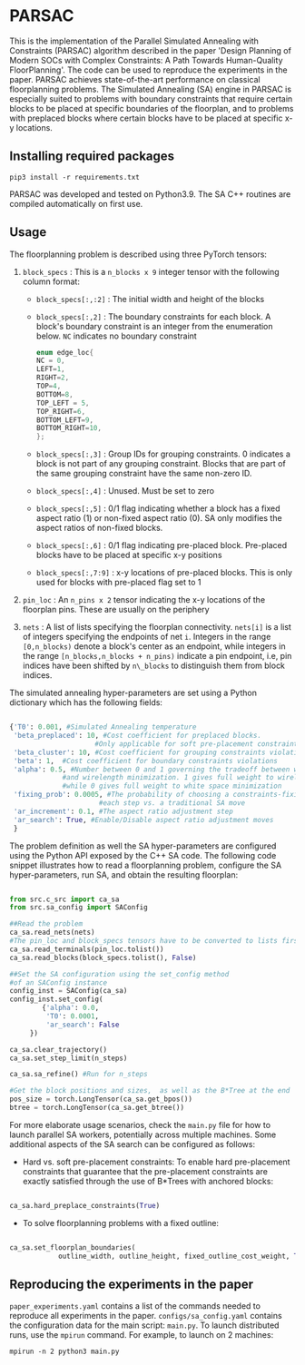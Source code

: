 # PARSAC

This is the implementation of the Parallel Simulated Annealing with Constraints (PARSAC) algorithm described in the paper 'Design Planning of Modern SOCs with Complex Constraints: A Path Towards Human-Quality FloorPlanning'. The code can be used to reproduce the experiments in the paper. PARSAC achieves state-of-the-art performance on classical floorplanning problems. The Simulated Annealing (SA) engine in PARSAC is especially suited to problems with boundary constraints that require certain blocks to be placed at specific boundaries of the floorplan, and to problems with preplaced blocks where certain blocks have to be placed at specific x-y locations.

## Installing required packages
```shell
pip3 install -r requirements.txt
```
PARSAC was developed and tested on Python3.9. The SA C++ routines are compiled automatically on first use.   

## Usage

The floorplanning problem is described using three PyTorch tensors:

1. `block_specs` : This is a `n_blocks x 9` integer tensor with the following column format:
   -  `block_specs[:,:2]` : The initial width and height of the blocks
   -  `block_specs[:,2]` : The boundary constraints for each block. A block's boundary constraint is an integer from the enumeration below. `NC` indicates no boundary constraint

        ````cpp
        enum edge_loc{
        NC = 0,
        LEFT=1,
        RIGHT=2,
        TOP=4,
        BOTTOM=8,
        TOP_LEFT = 5,
        TOP_RIGHT=6,
        BOTTOM_LEFT=9,
        BOTTOM_RIGHT=10,
        };
        ````

   - `block_specs[:,3]` : Group IDs for grouping constraints. 0 indicates a block is not part of any grouping constraint. Blocks that are part of the same grouping constraint have the same non-zero ID.
   - `block_specs[:,4]` : Unused. Must be set to zero
   - `block_specs[:,5]` : 0/1 flag indicating whether a block has a fixed aspect ratio (1) or non-fixed aspect ratio (0). SA only modifies the aspect ratios of non-fixed blocks.
   - `block_specs[:,6]` : 0/1 flag indicating pre-placed block. Pre-placed blocks have to be placed at specific x-y positions
   - `block_specs[:,7:9]` : x-y locations of pre-placed blocks. This is only used for blocks with pre-placed flag set to 1

1.  `pin_loc` : An `n_pins x 2` tensor indicating the x-y locations of the floorplan pins. These are usually on the periphery
1. `nets` : A list of lists specifying the floorplan connectivity. `nets[i]` is a list of integers specifying the endpoints of net `i`. Integers in the range `[0,n_blocks)` denote a block's center as an endpoint, while integers in the range `[n_blocks,n_blocks + n_pins)` indicate a pin endpoint, i.e, pin indices have been shifted by `n\_blocks` to distinguish them from block indices.

The simulated annealing hyper-parameters are set using a Python dictionary which has the following fields:

```python

{'T0': 0.001, #Simulated Annealing temperature
 'beta_preplaced': 10, #Cost coefficient for preplaced blocks.
                     #Only applicable for soft pre-placement constraints
 'beta_cluster': 10, #Cost coefficient for grouping constraints violations
 'beta': 1,  #Cost coefficient for boundary constraints violations
 'alpha': 0.5, #Number between 0 and 1 governing the tradeoff between white space
             #and wirelength minimization. 1 gives full weight to wirelength minimization
             #while 0 gives full weight to white space minimization 
 'fixing_prob': 0.0005, #The probability of choosing a constraints-fixing move at
                      #each step vs. a traditional SA move
 'ar_increment': 0.1, #The aspect ratio adjustment step
 'ar_search': True, #Enable/Disable aspect ratio adjustment moves 
 }

```

The problem definition as well the SA hyper-parameters are configured using the Python API exposed by the C++ SA code. The following code snippet illustrates how to read a floorplanning problem, configure the SA hyper-parameters, run SA, and obtain the resulting floorplan:

```python

from src.c_src import ca_sa
from src.sa_config import SAConfig

##Read the problem 
ca_sa.read_nets(nets)
#The pin_loc and block_specs tensors have to be converted to lists first
ca_sa.read_terminals(pin_loc.tolist())
ca_sa.read_blocks(block_specs.tolist(), False)

##Set the SA configuration using the set_config method
#of an SAConfig instance
config_inst = SAConfig(ca_sa)
config_inst.set_config(
        {'alpha': 0.0,
         'T0': 0.0001,
         'ar_search': False
	 })

ca_sa.clear_trajectory()
ca_sa.set_step_limit(n_steps)

ca_sa.sa_refine() #Run for n_steps

#Get the block positions and sizes,  as well as the B*Tree at the end
pos_size = torch.LongTensor(ca_sa.get_bpos())
btree = torch.LongTensor(ca_sa.get_btree())

```
For more elaborate usage scenarios, check the `main.py` file for how to launch parallel SA workers, potentially across multiple machines. Some additional aspects of the SA search can be configured as follows: 

- Hard vs. soft pre-placement constraints: To enable hard pre-placement constraints that guarantee that the pre-placement constraints are exactly satisfied through the use of B*Trees with anchored blocks:
```python

ca_sa.hard_preplace_constraints(True)

```
- To solve floorplanning problems with a fixed outline:

```python

ca_sa.set_floorplan_boundaries(
            outline_width, outline_height, fixed_outline_cost_weight, True)

```

## Reproducing the experiments in the paper

`paper_experiments.yaml` contains a list of the commands needed to reproduce all experiments in the paper. `configs/sa_config.yaml` contains the configuration data for the main script: `main.py`. To launch distributed runs, use the `mpirun` command. For example, to launch on 2 machines:
```shell
mpirun -n 2 python3 main.py
```

